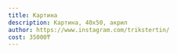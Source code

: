 ```yaml
---
title: Картина
description: Картина, 40х50, акрил
author: https://www.instagram.com/trikstertin/
cost: 35000₸
---
```


